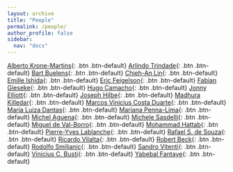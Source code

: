 ```yaml
---
layout: archive
title: "People"
permalink: /people/
author_profile: false
sidebar:
  nav: "docs"
---
```


[Alberto Krone-Martins](https://github.com/algolkm){: .btn .btn-default}
[Arlindo Trindade](https://github.com/drArli){: .btn .btn-default}
[Bart Buelens](https://github.com/bbuelens){: .btn .btn-default}
[Chieh-An Lin](https://github.com/Linc-tw){: .btn .btn-default}
[Emille Ishida](https://github.com/emilleishida){: .btn .btn-default}
[Eric Feigelson](https://github.com/efeigelson){: .btn .btn-default}
[Fabian Gieseke](https://github.com/gieseke){: .btn .btn-default}
[Hugo Camacho](https://github.com/hocamachoc){: .btn .btn-default}
[Jonny Elliott](https://github.com/jonnybazookatone){: .btn .btn-default}
[Joseph  Hilbe](https://github.com/JHilbe){: .btn .btn-default}
[Madhura Killedar](https://github.com/DrMud){: .btn .btn-default}
[Marcos Vinicius Costa Duarte](https://github.com/mvcduarte){: .btn .btn-default}
[Maria Luiza Dantas](https://github.com/mdastro){: .btn .btn-default}
[Mariana Penna-Lima](https://github.com/pennalima){: .btn .btn-default}
[Michel Aguena](https://github.com/Naminoshi){: .btn .btn-default}
[Michele Sasdelli](https://github.com/sasdelli){: .btn .btn-default}
[Miguel de Val-Borro](https://github.com/migueldvb){: .btn .btn-default}
[Mohammad Hattab](https://github.com/mwhattab){: .btn .btn-default}
[Pierre-Yves Lablanche](https://github.com/pylablanche){: .btn .btn-default}
[Rafael S. de Souza](https://github.com/RafaelSdeSouza){: .btn .btn-default}
[Ricardo Vilalta](https://github.com/astronomy-eagle){: .btn .btn-default}
[Robert Beck](https://github.com/beckrob){: .btn .btn-default}
[Rodolfo Smiljanic](https://github.com/rsmiljanic){: .btn .btn-default}
[Sandro Vitenti](https://github.com/vitenti){: .btn .btn-default}
[Vinicius C. Busti](https://github.com/vbusti){: .btn .btn-default}
[Yabebal Fantaye](https://github.com/yabebalFantaye){: .btn .btn-default}
